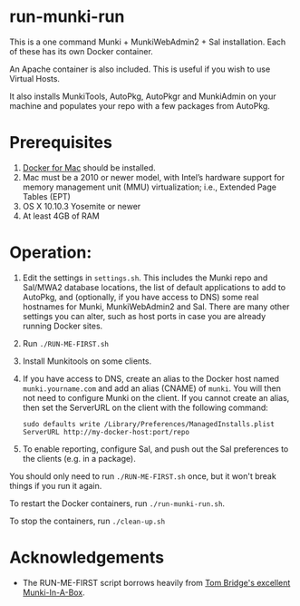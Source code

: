 # run-munki-run

This is a one command Munki + MunkiWebAdmin2 + Sal installation. Each of these has its 
own Docker container. 

An Apache container is also included. This is useful if you wish to use Virtual Hosts.

It also installs MunkiTools, AutoPkg, AutoPkgr and MunkiAdmin on your machine
and populates your repo with a few packages from AutoPkg.

# Prerequisites
1. [Docker for Mac](https://download.docker.com/mac/stable/Docker.dmg) should be installed.
2. Mac must be a 2010 or newer model, with Intel’s hardware support for memory 
   management unit (MMU) virtualization; i.e., Extended Page Tables (EPT)
3. OS X 10.10.3 Yosemite or newer
4. At least 4GB of RAM 

# Operation:

1. Edit the settings in `settings.sh`. This includes the Munki repo and Sal/MWA2 
   database locations, the list of default applications to add to AutoPkg, and 
   (optionally, if you have access to DNS) some real hostnames for Munki, 
   MunkiWebAdmin2 and Sal. There are many other settings you can alter, such as 
   host ports in case you are already running Docker sites.
2. Run `./RUN-ME-FIRST.sh`
3. Install Munkitools on some clients. 
4. If you have access to DNS, create an alias to the Docker host named 
   `munki.yourname.com` and add an alias (CNAME) of `munki`. You will then not need to 
   configure Munki on the client. If you cannot create an alias, then set the ServerURL 
   on the client with the following command:  
   
   `sudo defaults write /Library/Preferences/ManagedInstalls.plist ServerURL http://my-docker-host:port/repo`
   
5. To enable reporting, configure Sal, and push out the Sal preferences to the 
   clients (e.g. in a package).

You should only need to run `./RUN-ME-FIRST.sh` once, but it won't break things if you
run it again. 

To restart the Docker containers, run `./run-munki-run.sh`.

To stop the containers, run `./clean-up.sh`

# Acknowledgements

   * The RUN-ME-FIRST script borrows heavily from 
     [Tom Bridge's excellent Munki-In-A-Box](https://github.com/tbridge/munki-in-a-box).


